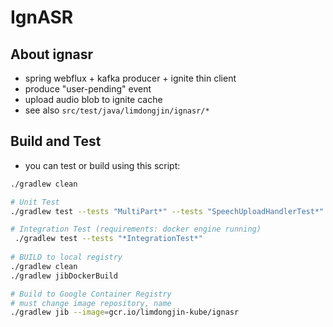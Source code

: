 # IgnASR

## About ignasr
- spring webflux + kafka producer + ignite thin client
- produce "user-pending" event
- upload audio blob to ignite cache
- see also `src/test/java/limdongjin/ignasr/*` 

## Build and Test

- you can test or build using this script:
```bash
./gradlew clean

# Unit Test
./gradlew test --tests "MultiPart*" --tests "SpeechUploadHandlerTest*"

# Integration Test (requirements: docker engine running)
 ./gradlew test --tests "*IntegrationTest*"
 
# BUILD to local registry
./gradlew clean
./gradlew jibDockerBuild

# Build to Google Container Registry
# must change image repository, name
./gradlew jib --image=gcr.io/limdongjin-kube/ignasr

```
 
